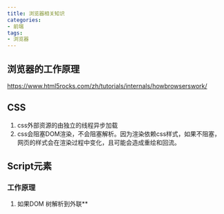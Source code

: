 ```yaml
---
title: 浏览器相关知识
categories:
- 前端
tags:
- 浏览器
---
```

## 浏览器的工作原理
https://www.html5rocks.com/zh/tutorials/internals/howbrowserswork/

## CSS
1. css外部资源的由独立的线程异步加载
2. css会阻塞DOM渲染，不会阻塞解析。因为渲染依赖css样式，如果不阻塞，网页的样式会在渲染过程中变化，且可能会造成重绘和回流。

## Script元素
### 工作原理
1. 如果DOM 树解析到外联**<script>**时会阻塞住，在它加载并且执行完之前，不会往下解析 DOM 树。
```
// test2.js
const num = 100000 * 50000;
for (let i = 0; i < num ;i++) {
}
```

```
<script src="./test2.js"></script>
<body>
    <div>我会在外部js脚本加载完成后执行</div>
</body>
```
2. 给外部脚本添加上**defer**，则会延迟脚本执行。
```
<script src="./test2.js" defer></script>
<body>
    <div>我会在外部js脚本加载前执行</div>
</body>

```
3. js引擎执行完毕。控制权交还给渲染引擎，恢复解析DOM。
4. 内联script中的js代码阻塞页面的渲染。
```
<body>
    <div>我会在内联script执行完后再渲染</div>
    <script>
        const num = 100000 * 50000;
        for (let i = 0; i < num ;i++) {
        }
    </script>
</body>

```

### 如何减少重排和重绘
> 首先要了解的是什么是重排或者叫回流，什么是重绘；
1. 重排： 重排必定伴随着重绘
    1) 当页面首次渲染时
    2) 当元素的尺寸、位置发生变化时，
    3) 当 字体大小发生变化时
    4) 浏览器窗口发生变化
    5) 设置style样式
    6) 新增和删除可见元素
    7) 激活CSS伪类（例如：:hover）
    8) 查询某些属性或者方法时会触发重排
常见的属性如下：
offsetTop、offsetLeft、 offsetWidth、offsetHeight、
scrollTop、scrollLeft、scrollWidth、scrollHeight
clientTop、clientLeft、clientWidth、clientHeight
常见的方法：
getComputedStyle、currentStyle。主要是为了确保准确性。
2. 重绘：重绘不一定会造成重排
color
border-style
visibility
background
text-decoration
background-image
background-position
background-repeat
outline-color
outline
outline-style
border-radius
outline-width
box-shadow
background-size

#### 解决方法
1. 读写分离
以下的代码会造成4次重排和4次重绘，因为在console中你请求的这几个样式信息，无论何时浏览器都会立即执行渲染队列的任务，即使该值与你操作中修改的值没关联。

**因为队列中，可能会有影响到这些值的操作，为了给我们最精确的值，浏览器会立即重排+重绘**
```
div.style.left = '10px';
console.log(div.offsetLeft);
div.style.top = '10px';
console.log(div.offsetTop);
div.style.width = '20px';
console.log(div.offsetWidth);
div.style.height = '20px';
console.log(div.offsetHeight);
```

将代码改成如下，则只会造成一次重排。因为在第一个console的时候，浏览器把之前上面四个写操作的渲染队列都给清空了。剩下的console，因为渲染队列本来就是空的，所以并没有触发重排，仅仅拿值而已。
```
div.style.left = '10px';
div.style.top = '10px';
div.style.width = '20px';
div.style.height = '20px';
console.log(div.offsetLeft);
console.log(div.offsetTop);
console.log(div.offsetWidth);
console.log(div.offsetHeight);

```

2. 样式集中改变
```
div.style.left = '10px';
div.style.top = '10px';
div.style.width = '20px';
div.style.height = '20px';
```

虽然现在大部分浏览器有渲染队列优化，不排除有些浏览器以及老版本的浏览器效率仍然低下：
建议通过改变class或者csstext属性集中改变样式
```
// bad
var left = 10;
var top = 10;
el.style.left = left + "px";
el.style.top  = top  + "px";
// good
el.className += " theclassname";
// good
el.style.cssText += "; left: " + left + "px; top: " + top + "px;";
```

3. 缓存布局信息
```
// bad 强制刷新 触发两次重排
div.style.left = div.offsetLeft + 1 + 'px';
div.style.top = div.offsetTop + 1 + 'px';

// good 缓存布局信息 相当于读写分离
var curLeft = div.offsetLeft;
var curTop = div.offsetTop;
div.style.left = curLeft + 1 + 'px';
div.style.top = curTop + 1 + 'px';
```

4. 离线改变dom


    - 隐藏要操作的dom
           在要操作dom之前，通过display隐藏dom，当操作完成之后，才将元素的display属性为可见，因为
           不可见的元素不会触发重排和重绘。
               ```
                     dom.display = 'none'
                    // 修改dom样式
                    dom.display = 'block'
               ```
    - 通过使用DocumentFragment创建一个dom碎片,在它上面批量操作dom，操作完成之后，再添加到文档中，这样只会触发一次重排。
    - 复制节点，在副本上工作，然后替换它！


5. position属性为absolute或fixed
position属性为absolute或fixed的元素，重排开销比较小，不用考虑它对其他元素的影响
6. 优化动画


可以把动画效果应用到position属性为absolute或fixed的元素上，这样对其他元素影响较小
动画效果还应牺牲一些平滑，来换取速度，这中间的度自己衡量：
比如实现一个动画，以1个像素为单位移动这样最平滑，但是reflow就会过于频繁，大量消耗CPU资源，如果以3个像素为单位移动则会好很多。


启用GPPU加速
此部分来自优化CSS重排重绘与浏览器性能
GPU(图像加速器)：
GPU 硬件加速是指应用 GPU 的图形性能对浏览器中的一些图形操作交给 GPU 来完成，因为 GPU 是专门为处理图形而设计，所以它在速度和能耗上更有效率。
GPU 加速通常包括以下几个部分：Canvas2D，布局合成, CSS3转换（transitions），CSS3 3D变换（transforms），WebGL和视频(video)。
```
/*
 * 根据上面的结论
 * 将 2d transform 换成 3d
 * 就可以强制开启 GPU 加速
 * 提高动画性能
 */
div {
  transform: translate3d(10px, 10px, 0);
}
```


### 垃圾回收机制
V8中，将堆内存分为**新生代（副垃圾回收器）**，**老生代（主垃圾回收器）**。**新生代**组要存储一些存活时间短的对象，**老生代**存储存活时间长的对象。

#### 工作机制
1. 标记空间中活动对象和非活动对象。活动对象就是还在使用的对象，非活动对象就是可以进行回收的对象
2. 回收非活动对象占据的内存。即在标记完成之后，统一清理非活动对象的内存
3. 做内存整理，一般在频繁的垃圾回收后，会出现大量不连贯的内存空间，叫做**内存碎片**。当内存中出现大量的内存碎片后，就可能出现内存不足的情况。所以需要整理。但这一步是可选的，因为有的垃圾回收器不会产生**内存碎片**，如**副垃圾回收器**

#### 副垃圾回收器
**新生代**采用**Scavenge算法** ，即将**新生代**一分为二，分别为对象区域，空闲区域。如下图：
![scavenge](https://user-images.githubusercontent.com/18700225/72214201-4b8a0a80-3538-11ea-9916-e134c94a3896.png)

当对象区域快要占满时，就会执行一次垃圾回收操作。在垃圾回收的过程中标记非活动对象，标记完成后就进入垃圾清理阶段，副垃圾回收器会将存活的对象复制到空闲区域，并进行有序的排列。这个过程中就已经进行了内存整理。

然后对象区域和空闲区域的角色对换。

因为新生区的空间不大，所以很容易被存活的对象装满整个区域。为了解决这个问题，JavaScript 引擎采用了对象晋升策略，也就是经过两次垃圾回收依然还存活的对象，会被移动到老生区中


#### 主垃圾回收器
V8中的主垃圾回收器采用**Mark-Sweep（标记-清除）**，该算法会产生大量不连续的内存碎片。
所以又有了**标记 - 整理（Mark-Compact）** 它会先将所有存活的对象排列在一起，然后清理端另一边的非存活对象

#### 全停顿（Stop - The - World）
由于js是运行在主线程上的，一旦执行垃圾回收算法，会阻塞所有js脚本执行。在清理过程中，主线程无法执行任何操作，会明显的影响到用户体验。

为了降低老生代的垃圾回收而造成的卡顿，V8 将标记过程分为一个个的子标记过程，同时让垃圾回收标记和 JavaScript 应用逻辑交替进行，直到标记阶段完成，我们把这个算法称为增量标记（Incremental Marking）算法
![increase](https://user-images.githubusercontent.com/18700225/72214337-c2c09e00-353a-11ea-8bde-9ffb891a53ef.png)

使用增量标记算法，可以把一个完整的垃圾回收任务拆分为很多小的任务，这些小的任务执行时间比较短，可以穿插在其他的 JavaScript 任务中间执行，这样当执行上述动画效果时，就不会让用户因为垃圾回收任务而感受到页面的卡顿了。
